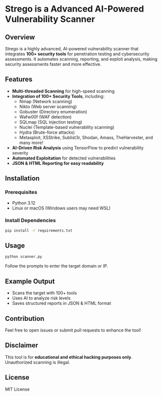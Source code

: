 # Strego is a Advanced AI-Powered Vulnerability Scanner

## Overview
Strego is a highly advanced, AI-powered vulnerability scanner that integrates **100+ security tools** for penetration testing and cybersecurity assessments. It automates scanning, reporting, and exploit analysis, making security assessments faster and more effective.

## Features
- **Multi-threaded Scanning** for high-speed scanning
- **Integration of 100+ Security Tools**, including:
  - Nmap (Network scanning)
  - Nikto (Web server scanning)
  - Gobuster (Directory enumeration)
  - Wafw00f (WAF detection)
  - SQLmap (SQL injection testing)
  - Nuclei (Template-based vulnerability scanning)
  - Hydra (Brute-force attacks)
  - Metasploit, XSStrike, Sublist3r, Shodan, Amass, TheHarvester, and many more!
- **AI-Driven Risk Analysis** using TensorFlow to predict vulnerability severity
- **Automated Exploitation** for detected vulnerabilities
- **JSON & HTML Reporting for easy readability**

## Installation
### Prerequisites
- Python 3.12
- Linux or macOS (Windows users may need WSL)

### Install Dependencies
```sh
pip install -r requirements.txt
```

## Usage
```sh
python scanner.py
```
Follow the prompts to enter the target domain or IP.

## Example Output
- Scans the target with 100+ tools
- Uses AI to analyze risk levels
- Saves structured reports in JSON & HTML format

## Contribution
Feel free to open issues or submit pull requests to enhance the tool!

## Disclaimer
This tool is for **educational and ethical hacking purposes only**. Unauthorized scanning is illegal.

## License
MIT License
